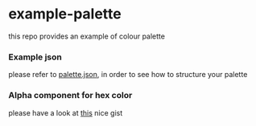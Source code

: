 # example-palette
this repo provides an example of colour palette

### Example json

please refer to [palette.json](https://github.com/rolique-ios/example-palette/blob/master/palette.json), in order to see how to structure your palette

### Alpha component for hex color

please have a look at [this](https://gist.github.com/lopspower/03fb1cc0ac9f32ef38f4) nice gist
